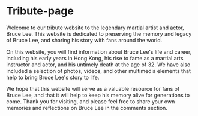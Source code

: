 # Tribute-page
Welcome to our tribute website to the legendary martial artist and actor, Bruce Lee. This website is dedicated to preserving the memory and legacy of Bruce Lee, and sharing his story with fans around the world.

On this website, you will find information about Bruce Lee's life and career, including his early years in Hong Kong, his rise to fame as a martial arts instructor and actor, and his untimely death at the age of 32. We have also included a selection of photos, videos, and other multimedia elements that help to bring Bruce Lee's story to life.

We hope that this website will serve as a valuable resource for fans of Bruce Lee, and that it will help to keep his memory alive for generations to come. Thank you for visiting, and please feel free to share your own memories and reflections on Bruce Lee in the comments section.
